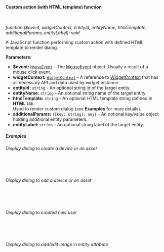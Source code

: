 #### Custom action (with HTML template) function

<div class="divider"></div>
<br/>

*function ($event, widgetContext, entityId, entityName, htmlTemplate, additionalParams, entityLabel): void*

A JavaScript function performing custom action with defined HTML template to render dialog.

**Parameters:**

<ul>
  <li><b>$event:</b> <code><a href="https://developer.mozilla.org/en-US/docs/Web/API/MouseEvent" target="_blank">MouseEvent</a></code> - The <a href="https://developer.mozilla.org/en-US/docs/Web/API/MouseEvent" target="_blank">MouseEvent</a> object. Usually a result of a mouse click event.
  </li>
  <li><b>widgetContext:</b> <code><a href="https://github.com/thingsboard/thingsboard/blob/5bb6403407aa4898084832d6698aa9ea6d484889/ui-ngx/src/app/modules/home/models/widget-component.models.ts#L107" target="_blank">WidgetContext</a></code> - A reference to <a href="https://github.com/thingsboard/thingsboard/blob/5bb6403407aa4898084832d6698aa9ea6d484889/ui-ngx/src/app/modules/home/models/widget-component.models.ts#L107" target="_blank">WidgetContext</a> that has all necessary API 
     and data used by widget instance.
  </li>
  <li><b>entityId:</b> <code>string</code> - An optional string id of the target entity.
  </li>
  <li><b>entityName:</b> <code>string</code> - An optional string name of the target entity.
  </li>
  <li><b>htmlTemplate:</b> <code>string</code> - An optional HTML template string defined in <b>HTML</b> tab.<br/> Used to render custom dialog (see <b>Examples</b> for more details).
  </li>
  <li><b>additionalParams:</b> <code>{[key: string]: any}</code> - An optional key/value object holding additional entity parameters.
        <span style="padding-left: 4px;"
             tb-help-popup="widget/action/custom_additional_params"
             tb-help-popup-placement="top"
             [tb-help-popup-style]="{maxHeight: '50vh', maxWidth: '50vw'}"
             trigger-text="Read more">
        </span>
  </li>
  <li><b>entityLabel:</b> <code>string</code> - An optional string label of the target entity.
  </li>
</ul>

<div class="divider"></div>

##### Examples

###### Display dialog to create a device or an asset

<br>

<div style="padding-left: 64px;"
     tb-help-popup="widget/action/examples/custom_pretty_create_dialog_js"
     tb-help-popup-placement="top"
     [tb-help-popup-style]="{maxHeight: '50vh', maxWidth: '50vw'}"
     trigger-style="font-size: 16px;"
     trigger-text="JavaScript function">
</div>

<br>

<div style="padding-left: 64px;"
     tb-help-popup="widget/action/examples/custom_pretty_create_dialog_html"
     tb-help-popup-placement="top"
     [tb-help-popup-style]="{maxHeight: '50vh', maxWidth: '50vw'}"
     trigger-style="font-size: 16px;"
     trigger-text="HTML code">
</div>

###### Display dialog to edit a device or an asset

<br>

<div style="padding-left: 64px;"
     tb-help-popup="widget/action/examples/custom_pretty_edit_dialog_js"
     tb-help-popup-placement="top"
     [tb-help-popup-style]="{maxHeight: '50vh', maxWidth: '50vw'}"
     trigger-style="font-size: 16px;"
     trigger-text="JavaScript function">
</div>

<br>

<div style="padding-left: 64px;"
     tb-help-popup="widget/action/examples/custom_pretty_edit_dialog_html"
     tb-help-popup-placement="top"
     [tb-help-popup-style]="{maxHeight: '50vh', maxWidth: '50vw'}"
     trigger-style="font-size: 16px;"
     trigger-text="HTML code">
</div>

###### Display dialog to created new user

<br>

<div style="padding-left: 64px;"
     tb-help-popup="widget/action/examples/custom_pretty_create_user_js"
     tb-help-popup-placement="top"
     [tb-help-popup-style]="{maxHeight: '50vh', maxWidth: '50vw'}"
     trigger-style="font-size: 16px;"
     trigger-text="JavaScript function">
</div>

<br>

<div style="padding-left: 64px;"
     tb-help-popup="widget/action/examples/custom_pretty_create_user_html"
     tb-help-popup-placement="top"
     [tb-help-popup-style]="{maxHeight: '50vh', maxWidth: '50vw'}"
     trigger-style="font-size: 16px;"
     trigger-text="HTML code">
</div>

###### Display dialog to add/edit image in entity attribute

<br>

<div style="padding-left: 64px;"
     tb-help-popup="widget/action/examples/custom_pretty_edit_image_js"
     tb-help-popup-placement="top"
     [tb-help-popup-style]="{maxHeight: '50vh', maxWidth: '50vw'}"
     trigger-style="font-size: 16px;"
     trigger-text="JavaScript function">
</div>

<br>

<div style="padding-left: 64px;"
     tb-help-popup="widget/action/examples/custom_pretty_edit_image_html"
     tb-help-popup-placement="top"
     [tb-help-popup-style]="{maxHeight: '50vh', maxWidth: '50vw'}"
     trigger-style="font-size: 16px;"
     trigger-text="HTML code">
</div>

<br>
<br>
